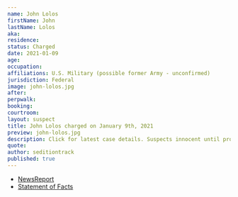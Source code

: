 ```yaml
---
name: John Lolos
firstName: John
lastName: Lolos
aka:
residence:
status: Charged
date: 2021-01-09
age:
occupation:
affiliations: U.S. Military (possible former Army - unconfirmed)
jurisdiction: Federal
image: john-lolos.jpg
after:
perpwalk:
booking:
courtroom:
layout: suspect
title: John Lolos charged on January 9th, 2021
preview: john-lolos.jpg
description: Click for latest case details. Suspects innocent until proven guilty.
quote:
author: seditiontrack
published: true
---
```


- [NewsReport](https://nypost.com/2021/01/26/accused-capitol-rioter-idd-after-getting-kicked-off-plane/)
- [Statement of Facts](https://extremism.gwu.edu/sites/g/files/zaxdzs2191/f/John%20Lolos%20Statement%20of%20Facts.pdf)
